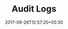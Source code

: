 ---
title: "Audit Logs"
date: 2017-09-26T12:57:20+05:30
draft: false
layout: audit
property: "Casa Candolim"
status: "In Process"
url: /details/audit/casa-candolim/
slug: "casa-candolim/"

mainmenu:
 details: true
 audit: true
---